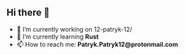 ## Hi there 👋

<!--
**12-Patryk-12/12-Patryk-12** is a ✨ _special_ ✨ repository because its `README.md` (this file) appears on your GitHub profile.

Here are some ideas to get you started:


- 👯 I’m looking to collaborate on ...
- 🤔 I’m looking for help with ...
- 💬 Ask me about ...


- 😄 Pronouns: ...
- ⚡ Fun fact: ...
-->

- 🔭 I’m currently working on 12-patryk-12/
- 🌱 I’m currently learning __Rust__
- 📫 How to reach me: __Patryk.Patryk12@protonmail.com__
